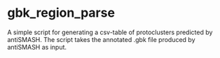 # gbk_region_parse
A simple script for generating a csv-table of protoclusters predicted by antiSMASH. The script takes the annotated .gbk file produced by antiSMASH as input.
